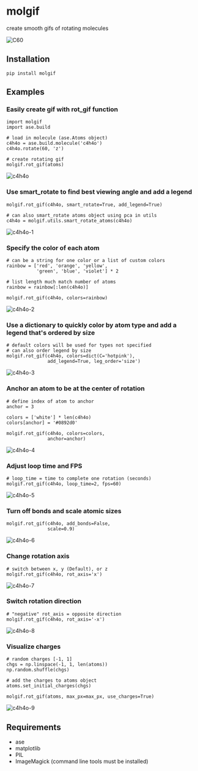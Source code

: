 # molgif

create smooth gifs of rotating molecules

![C60](gifs/C60.gif)

## Installation

    pip install molgif

## Examples

### Easily create gif with rot_gif function

    import molgif
    import ase.build

    # load in molecule (ase.Atoms object)
    c4h4o = ase.build.molecule('c4h4o')
    c4h4o.rotate(60, 'z')

    # create rotating gif
    molgif.rot_gif(atoms)

![c4h4o](gifs/C4H4O.gif)

### Use smart_rotate to find best viewing angle and add a legend

    molgif.rot_gif(c4h4o, smart_rotate=True, add_legend=True)

    # can also smart_rotate atoms object using pca in utils
    c4h4o = molgif.utils.smart_rotate_atoms(c4h4o)

![c4h4o-1](gifs/C4H4O-1.gif)

### Specify the color of each atom

    # can be a string for one color or a list of custom colors
    rainbow = ['red', 'orange', 'yellow',
               'green', 'blue', 'violet'] * 2

    # list length much match number of atoms
    rainbow = rainbow[:len(c4h4o)]

    molgif.rot_gif(c4h4o, colors=rainbow)

![c4h4o-2](gifs/C4H4O-2.gif)

### Use a dictionary to quickly color by atom type and add a legend that's ordered by size

    # default colors will be used for types not specified
    # can also order legend by size
    molgif.rot_gif(c4h4o, colors=dict(C='hotpink'),
                   add_legend=True, leg_order='size')

![c4h4o-3](gifs/C4H4O-3.gif)

### Anchor an atom to be at the center of rotation

    # define index of atom to anchor
    anchor = 3

    colors = ['white'] * len(c4h4o)
    colors[anchor] = '#0892d0'

    molgif.rot_gif(c4h4o, colors=colors,
                   anchor=anchor)

![c4h4o-4](gifs/C4H4O-4.gif)

### Adjust loop time and FPS

    # loop_time = time to complete one rotation (seconds)
    molgif.rot_gif(c4h4o, loop_time=2, fps=60)

![c4h4o-5](gifs/C4H4O-5.gif)

### Turn off bonds and scale atomic sizes

    molgif.rot_gif(c4h4o, add_bonds=False,
                   scale=0.9)

![c4h4o-6](gifs/C4H4O-6.gif)

### Change rotation axis

    # switch between x, y (Default), or z
    molgif.rot_gif(c4h4o, rot_axis='x')

![c4h4o-7](gifs/C4H4O-7.gif)

### Switch rotation direction

    # "negative" rot_axis = opposite direction
    molgif.rot_gif(c4h4o, rot_axis='-x')

![c4h4o-8](gifs/C4H4O-8.gif)

### Visualize charges

    # random charges [-1, 1]
    chgs = np.linspace(-1, 1, len(atoms))
    np.random.shuffle(chgs)

    # add the charges to atoms object
    atoms.set_initial_charges(chgs)

    molgif.rot_gif(atoms, max_px=max_px, use_charges=True)

![c4h4o-9](gifs/C4H4O-9.gif)

## Requirements

- ase
- matplotlib
- PIL
- ImageMagick (command line tools must be installed)
